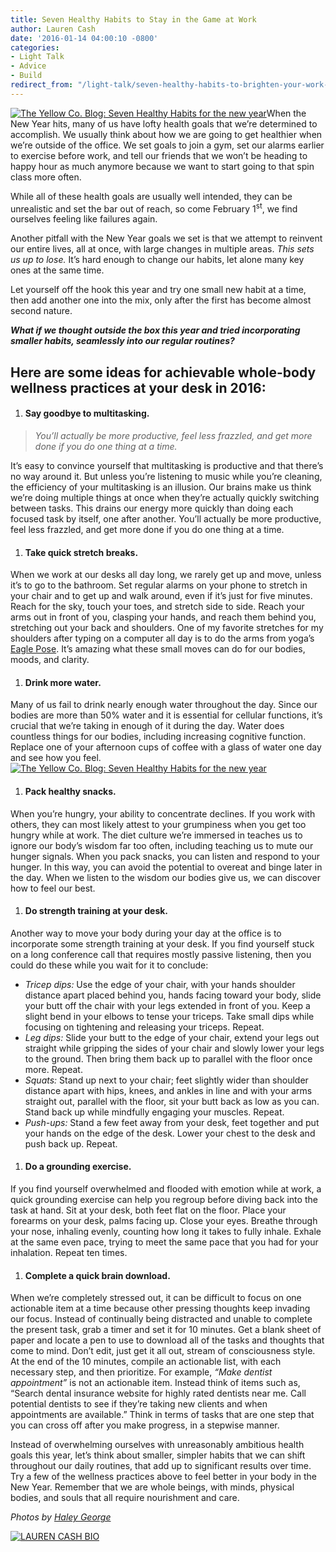 ```yaml
---
title: Seven Healthy Habits to Stay in the Game at Work
author: Lauren Cash
date: '2016-01-14 04:00:10 -0800'
categories:
- Light Talk
- Advice
- Build
redirect_from: "/light-talk/seven-healthy-habits-to-brighten-your-work-day/"
---
```


[![The Yellow Co. Blog: Seven Healthy Habits for the new year](https://yellow-blog-images.imgix.net/2016/01/2-800x533.jpg)](https://yellow-blog-images.imgix.net/2016/01/2-800x533.jpg)When the New Year hits, many of us have lofty health goals that we’re determined to accomplish. We usually think about how we are going to get healthier when we’re outside of the office. We set goals to join a gym, set our alarms earlier to exercise before work, and tell our friends that we won’t be heading to happy hour as much anymore because we want to start going to that spin class more often.

While all of these health goals are usually well intended, they can be unrealistic and set the bar out of reach, so come February 1<sup>st</sup>, we find ourselves feeling like failures again.

Another pitfall with the New Year goals we set is that we attempt to reinvent our entire lives, all at once, with large changes in multiple areas. _This sets us up to lose._ It’s hard enough to change our habits, let alone many key ones at the same time.

Let yourself off the hook this year and try one small new habit at a time, then add another one into the mix, only after the first has become almost second nature.

_**What if we thought outside the box this year and tried incorporating smaller habits, seamlessly into our regular routines?**_

## Here are some ideas for achievable whole-body wellness practices at your desk in 2016:

1.  #### **Say goodbye to multitasking.**

> _You’ll actually be more productive, feel less frazzled, and get more done if you do one thing at a time._

It’s easy to convince yourself that multitasking is productive and that there’s no way around it. But unless you’re listening to music while you’re cleaning, the efficiency of your multitasking is an illusion. Our brains make us think we’re doing multiple things at once when they’re actually quickly switching between tasks. This drains our energy more quickly than doing each focused task by itself, one after another. You’ll actually be more productive, feel less frazzled, and get more done if you do one thing at a time.

1.  #### **Take quick stretch breaks.**

When we work at our desks all day long, we rarely get up and move, unless it’s to go to the bathroom. Set regular alarms on your phone to stretch in your chair and to get up and walk around, even if it’s just for five minutes. Reach for the sky, touch your toes, and stretch side to side. Reach your arms out in front of you, clasping your hands, and reach them behind you, stretching out your back and shoulders. One of my favorite stretches for my shoulders after typing on a computer all day is to do the arms from yoga’s [Eagle Pose](https://www.youtube.com/watch?v=fC9XQWc6ukk). It’s amazing what these small moves can do for our bodies, moods, and clarity.

1.  #### **Drink more water.**

Many of us fail to drink nearly enough water throughout the day. Since our bodies are more than 50% water and it is essential for cellular functions, it’s crucial that we’re taking in enough of it during the day. Water does countless things for our bodies, including increasing cognitive function. Replace one of your afternoon cups of coffee with a glass of water one day and see how you feel.[![The Yellow Co. Blog: Seven Healthy Habits for the new year](https://yellow-blog-images.imgix.net/2016/01/3-800x533.jpg)](https://yellow-blog-images.imgix.net/2016/01/3-800x533.jpg)

1.  #### **Pack healthy snacks.**

When you’re hungry, your ability to concentrate declines. If you work with others, they can most likely attest to your grumpiness when you get too hungry while at work. The diet culture we’re immersed in teaches us to ignore our body’s wisdom far too often, including teaching us to mute our hunger signals. When you pack snacks, you can listen and respond to your hunger. In this way, you can avoid the potential to overeat and binge later in the day. When we listen to the wisdom our bodies give us, we can discover how to feel our best.

1.  #### **Do strength training at your desk.**

Another way to move your body during your day at the office is to incorporate some strength training at your desk. If you find yourself stuck on a long conference call that requires mostly passive listening, then you could do these while you wait for it to conclude:

*   _Tricep dips:_ Use the edge of your chair, with your hands shoulder distance apart placed behind you, hands facing toward your body, slide your butt off the chair with your legs extended in front of you. Keep a slight bend in your elbows to tense your triceps. Take small dips while focusing on tightening and releasing your triceps. Repeat.
*   _Leg dips:_ Slide your butt to the edge of your chair, extend your legs out straight while gripping the sides of your chair and slowly lower your legs to the ground. Then bring them back up to parallel with the floor once more. Repeat.
*   _Squats:_ Stand up next to your chair; feet slightly wider than shoulder distance apart with hips, knees, and ankles in line and with your arms straight out, parallel with the floor, sit your butt back as low as you can. Stand back up while mindfully engaging your muscles. Repeat.
*   _Push-ups:_ Stand a few feet away from your desk, feet together and put your hands on the edge of the desk. Lower your chest to the desk and push back up. Repeat.

1.  #### **Do a grounding exercise.**

If you find yourself overwhelmed and flooded with emotion while at work, a quick grounding exercise can help you regroup before diving back into the task at hand. Sit at your desk, both feet flat on the floor. Place your forearms on your desk, palms facing up. Close your eyes. Breathe through your nose, inhaling evenly, counting how long it takes to fully inhale. Exhale at the same even pace, trying to meet the same pace that you had for your inhalation. Repeat ten times.

1.  #### **Complete a quick brain download.**

When we’re completely stressed out, it can be difficult to focus on one actionable item at a time because other pressing thoughts keep invading our focus. Instead of continually being distracted and unable to complete the present task, grab a timer and set it for 10 minutes. Get a blank sheet of paper and locate a pen to use to download all of the tasks and thoughts that come to mind. Don’t edit, just get it all out, stream of consciousness style. At the end of the 10 minutes, compile an actionable list, with each necessary step, and then prioritize. For example, _“Make dentist appointment”_ is not an actionable item. Instead think of items such as, “Search dental insurance website for highly rated dentists near me. Call potential dentists to see if they’re taking new clients and when appointments are available.” Think in terms of tasks that are one step that you can cross off after you make progress, in a stepwise manner.

Instead of overwhelming ourselves with unreasonably ambitious health goals this year, let’s think about smaller, simpler habits that we can shift throughout our daily routines, that add up to significant results over time. Try a few of the wellness practices above to feel better in your body in the New Year. Remember that we are whole beings, with minds, physical bodies, and souls that all require nourishment and care.

_Photos by [Haley George](http://www.haleygeorgephotography.com/)_

[![LAUREN CASH BIO](https://yellow-blog-images.imgix.net/2016/03/LAUREN-CASH-BIO.jpg)](https://laurencashrdn.com/)
